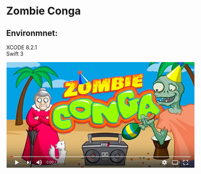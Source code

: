 # Zombie Conga

## Environmnet:		
XCODE 8.2.1		
Swift 3		

[![Image](img/thumpnail.png)](https://www.youtube.com/watch?v=fHDVOSvnn40&feature=youtu.be)